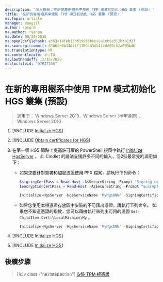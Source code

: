 ```yaml
---
description: '深入瞭解：在新的專用樹系中使用 TPM 模式初始化 HGS 叢集 (預設) '
title: '在新的專用樹系中使用 TPM 模式初始化 HGS 叢集 (預設) '
ms.topic: article
manager: dongill
author: rpsqrd
ms.author: ryanpu
ms.date: 08/29/2018
ms.openlocfilehash: eb63af4feb13b519906b8898a1eb9a352bf91d27
ms.sourcegitcommit: 65b6de6b44d41f1180c45db11cdd60cb2a093b46
ms.translationtype: MT
ms.contentlocale: zh-TW
ms.lasthandoff: 12/10/2020
ms.locfileid: "97047336"
---
```

# <a name="initialize-the-hgs-cluster-using-tpm-mode-in-a-new-dedicated-forest-default"></a>在新的專用樹系中使用 TPM 模式初始化 HGS 叢集 (預設) 

> 適用于： Windows Server 2019、Windows Server (半年通道) 、Windows Server 2016

1.  [!INCLUDE [Initialize HGS](../../../includes/guarded-fabric-initialize-hgs-default-step-one.md)]

2.  [!INCLUDE [Obtain certificates for HGS](../../../includes/guarded-fabric-initialize-hgs-default-step-two.md)]

3.  在第一個 HGS 節點上提高許可權的 PowerShell 視窗中執行 [Initialize HgsServer](https://docs.microsoft.com/powershell/module/hgsserver/initialize-hgsserver) 。 此 Cmdlet 的語法支援許多不同的輸入，但2個最常見的調用如下：

    -   如果您要針對簽署和加密憑證使用 PFX 檔案，請執行下列命令：

        ```powershell
        $signingCertPass = Read-Host -AsSecureString -Prompt "Signing certificate password"
        $encryptionCertPass = Read-Host -AsSecureString -Prompt "Encryption certificate password"

        Initialize-HgsServer -HgsServiceName 'MyHgsDNN' -SigningCertificatePath '.\signCert.pfx' -SigningCertificatePassword $signingCertPass -EncryptionCertificatePath '.\encCert.pfx' -EncryptionCertificatePassword $encryptionCertPass -TrustTpm
        ```

    -   如果您使用本機憑證存放區中安裝的不可匯出憑證，請執行下列命令。 如果您不知道憑證的指紋，您可以藉由執行來列出可用的憑證 `Get-ChildItem Cert:\LocalMachine\My` 。

        ```powershell
        Initialize-HgsServer -HgsServiceName 'MyHgsDNN' -SigningCertificateThumbprint '1A2B3C4D5E6F...' -EncryptionCertificateThumbprint '0F9E8D7C6B5A...' -TrustTpm
        ```

4.  [!INCLUDE [Initialize HGS](../../../includes/guarded-fabric-initialize-hgs-default-step-four.md)]

5.  [!INCLUDE [Initialize HGS](../../../includes/guarded-fabric-initialize-hgs-default-step-five.md)]

## <a name="next-step"></a>後續步驟

> [!div class="nextstepaction"]
> [安裝 TPM 根憑證](guarded-fabric-install-trusted-tpm-root-certificates.md)
